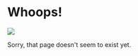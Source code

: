 # Whoops!

<img src="/storage/brand/zilla.svg" class="w-48 h-auto" />

Sorry, that page doesn't seem to exist yet.
